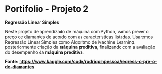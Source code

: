 # Portifolio - Projeto 2

**Regressão Linear Simples**

Neste projeto de aprendizado de máquina com Python, vamos prever o preço de diamantes de acordo com as características listadas. Usaremos Regressão Linear Simples como Algoritmo de Machine Learning, posteriormente criação da **máquina preditiva**, finalizando com a avaliação do desempenho da **máquina preditiva**.

**Fonte: https://www.kaggle.com/code/rodrigompessoa/regress-o-pre-o-de-diamantes**

